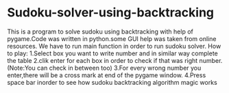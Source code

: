 # Sudoku-solver-using-backtracking 
This is a program to solve sudoku using backtracking with help of pygame.Code was written in python.some GUI help was taken from online resources.
We have to run main function in order to run sudoku solver.
How to play:
1.Select box you want to write number and in similar way complete the table
2.clik enter for each box in order to check if that was right number.(Note:You can check in between too)
3.For every wrong number you enter,there will be a cross mark at end of the pygame window.
4.Press space bar inorder to see how sudoku backtracking algorithm magic works
